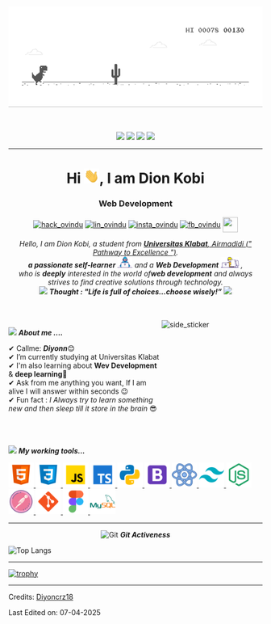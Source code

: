 <p align="center">
  <img src="https://github.com/Diyoncrz18/AssetCodeIcon/blob/main/Assets/dino.gif" height="200"/>
</p>
<br>

<p align="left"> 
 </p>
 <p align="center">
<img src="https://img.shields.io/badge/Age-18-blue" />
  <img src="https://img.shields.io/badge/Focus-Web%20Development-brightgreen" />
  <img src="https://img.shields.io/badge/Lives-Airmadidi%20-success" />
  <img src="https://img.shields.io/badge/Languages-Indonesia%20%26%20English-brightgreen" />
</p>
<hr>
<h1 align="center">Hi <img src="https://github.com/Diyoncrz18/AssetCodeIcon/blob/main/Assets/Hi.gif" width="30px">, I am Dion Kobi </h1>
<h3 align="center">Web Development </h3>
<p align="center">
<a href="https://www.hackerrank.com/profile/dkobi16" target="blank"><img align="center" src="https://cdn.worldvectorlogo.com/logos/hackerrank.svg" alt="hack_ovindu" height="30" width="40" /></a>
<a href="https://www.linkedin.com/in/dion-kobi-b1186b312/" target="blank"><img align="center" src="https://res.cloudinary.com/dzsvjyxrf/image/upload/v1744011128/linkedin_xjfgzq.png" alt="lin_ovindu" height="30" width="30" /></a>  
<a href="https://www.instagram.com/diyoncrz_/" target="blank"><img align="center" src="https://res.cloudinary.com/dzsvjyxrf/image/upload/v1744010926/instagram_fyx3d4.png" alt="insta_ovindu" height="30" width="30" /></a>
<a href="https://web.facebook.com/profile.php?id=100009843961085" target="blank"><img align="center" src="https://res.cloudinary.com/dzsvjyxrf/image/upload/v1744011127/facebook_lrildg.png" alt="fb_ovindu" height="30" width="30" /></a>
 <a href = "mailto: dkobi16@gmail.com"><img align="center" src="https://res.cloudinary.com/dzsvjyxrf/image/upload/v1744011128/gmail_om88mz.png" height="30" width="30" /></a>
</p>
</p>

<p align="center">
  <em>
    Hello, I am Dion Kobi, a student from <a href="https://www.unklab.ac.id/"> <b>Universitas Klabat</b>, Airmadidi (" Pathway to Excellence ")</a>. <br>
    <b>a passionate self-learner</b> <img src="https://github.com/Diyoncrz18/AssetCodeIcon/blob/main/Assets/Developer.gif" width="30px"> and a <b>Web Development</b>&nbsp;<img src="https://github.com/Diyoncrz18/AssetCodeIcon/blob/main/Assets/Designer.gif" width="36px">&nbsp,<br>who is <b>deeply</b>
    interested in the world of<b>web development</b> and always strives to find creative solutions through technology.
  </em> 
  <br>
  <img src="https://media.giphy.com/media/gH3LO09IOiZIqePwv9/giphy.gif" width="50" /> <b><i align="center">Thought : "Life is full of choices…choose wisely!”</i></b> <img src="https://media.giphy.com/media/qjqUcgIyRjsl2/giphy.gif" width="50" />
</p>
<br><br>
<img align="right" width=200px height=200px alt="side_sticker" src="https://media.giphy.com/media/TEnXkcsHrP4YedChhA/giphy.gif" />

<img src="https://media.giphy.com/media/iY8CRBdQXODJSCERIr/giphy.gif" width="30px">&nbsp;**_About me ...._**

✔ Callme: **_Diyonn_**😊 <br>
✔ I’m currently studying at Universitas Klabat
✔ I'm also learning about **Wev Development** & **deep learning**🥰<br>
✔ Ask from me anything you want, If I am alive I will answer within seconds 😉<br>
✔ Fun fact : _I Always try to learn something new and then sleep till it store in the brain_ 😎<br><br><br><br>

<img src="https://media.giphy.com/media/iY8CRBdQXODJSCERIr/giphy.gif" width="30px">&nbsp;**_My working tools..._**

<p align="left">
  
  <a href="https://developer.mozilla.org/en-US/docs/Web/HTML" target="_blank">
    <img height="50" src="https://github.com/Diyoncrz18/AssetCodeIcon/blob/main/Assets/skill/html.svg" alt="HTML Logo">
  </a>
  <a href="https://developer.mozilla.org/en-US/docs/Web/CSS" target="_blank">
    <img height="50" src="https://github.com/Diyoncrz18/AssetCodeIcon/blob/main/Assets/skill/css.svg" alt="CSS Logo">
  </a>
  <a href="https://developer.mozilla.org/en-US/docs/Web/JavaScript" target="_blank">
    <img height="50" src="https://github.com/Diyoncrz18/AssetCodeIcon/blob/main/Assets/skill/javascript.svg" alt="JS Logo">
  </a>
  <a href="https://www.typescriptlang.org/docs/" target="_blank">
    <img height="50" src="https://github.com/Diyoncrz18/AssetCodeIcon/blob/main/Assets/skill/typescript.svg" alt="TS Logo">
  </a>
  <a href="https://www.python.org/" target="_blank">
    <img height="50" src="https://github.com/Diyoncrz18/AssetCodeIcon/blob/main/Assets/skill/python.svg" alt="Python Logo">
  </a>
  <a href="https://getbootstrap.com/" target="_blank">
    <img height="50" src="https://github.com/Diyoncrz18/AssetCodeIcon/blob/main/Assets/skill/bootstrap.svg" alt="Bootstrap Logo">
  </a>
  <a href="https://react.dev/" target="_blank">
    <img height="50" src="https://github.com/Diyoncrz18/AssetCodeIcon/blob/main/Assets/skill/react.svg" alt="React Logo">
  </a>
  <a href="https://tailwindcss.com/" target="_blank">
    <img height="50" src="https://github.com/Diyoncrz18/AssetCodeIcon/blob/main/Assets/skill/tailwind.svg" alt="Tailwind Logo">
  </a>
  <a href="https://nodejs.org/en" target="_blank">
    <img height="50" src="https://github.com/Diyoncrz18/AssetCodeIcon/blob/main/Assets/skill/nodejs.svg" alt="NodeJS Logo">
  </a>
  <a href="https://www.postman.com/" target="_blank">
    <img height="50" src="https://github.com/Diyoncrz18/AssetCodeIcon/blob/main/Assets/skill/postman.svg" alt="Postman Logo">
  </a>
  <a href="https://git-scm.com/" target="_blank">
    <img height="50" src="https://github.com/Diyoncrz18/AssetCodeIcon/blob/main/Assets/skill/git.svg" alt="Git Logo">
  </a>
  <a href="https://www.figma.com/" target="_blank">
    <img height="50" src="https://github.com/Diyoncrz18/AssetCodeIcon/blob/main/Assets/skill/figma.svg" alt="Figma Logo">
  </a>
  <a href="https://www.mysql.com/" target="_blank">
    <img height="50" src="https://github.com/Diyoncrz18/AssetCodeIcon/blob/main/Assets/skill/mysql.svg" alt="MySql Logo">
  </a>

  <hr>
  <p align="center">
 <img src="https://media.giphy.com/media/W5eoZHPpUx9sapR0eu/giphy.gif" width="30px" alt="Git"/>&nbsp;<i><b>Git Activeness</b></i></p>
 
![Top Langs](https://github-readme-stats.vercel.app/api/top-langs/?username=Diyoncrz18&show_icons=true&locale=en&layout=compact&theme=chartreuse-dark)

<hr>

[![trophy](https://github-profile-trophy.vercel.app/?username=Diyoncrz18&theme=juicyfresh&no-bg=true)](https://github.com/ryo-ma/github-profile-trophy)

---

Credits: [Diyoncrz18](https://github.com/Diyoncrz18)

Last Edited on: 07-04-2025
